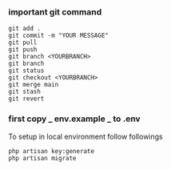 ### important git command

    git add .
    git commit -m "YOUR MESSAGE"
    git pull
    git push
    git branch <YOURBRANCH>
    git branch
    git status
    git checkout <YOURBRANCH>
    git merge main
    git stash
    git revert

### first copy _ env.example _ to .env

To setup in local environment follow followings

    php artisan key:generate
    php artisan migrate
